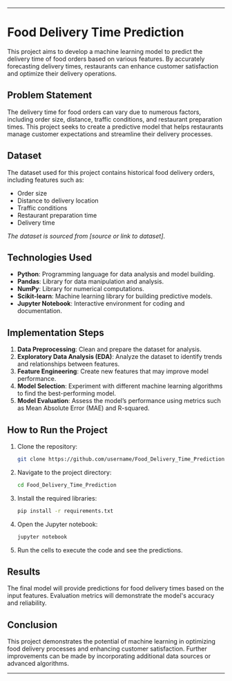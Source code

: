 

---

# Food Delivery Time Prediction

This project aims to develop a machine learning model to predict the delivery time of food orders based on various features. By accurately forecasting delivery times, restaurants can enhance customer satisfaction and optimize their delivery operations.

## Problem Statement

The delivery time for food orders can vary due to numerous factors, including order size, distance, traffic conditions, and restaurant preparation times. This project seeks to create a predictive model that helps restaurants manage customer expectations and streamline their delivery processes.

## Dataset

The dataset used for this project contains historical food delivery orders, including features such as:

- Order size
- Distance to delivery location
- Traffic conditions
- Restaurant preparation time
- Delivery time

*The dataset is sourced from [source or link to dataset]*.

## Technologies Used

- **Python**: Programming language for data analysis and model building.
- **Pandas**: Library for data manipulation and analysis.
- **NumPy**: Library for numerical computations.
- **Scikit-learn**: Machine learning library for building predictive models.
- **Jupyter Notebook**: Interactive environment for coding and documentation.

## Implementation Steps

1. **Data Preprocessing**: Clean and prepare the dataset for analysis.
2. **Exploratory Data Analysis (EDA)**: Analyze the dataset to identify trends and relationships between features.
3. **Feature Engineering**: Create new features that may improve model performance.
4. **Model Selection**: Experiment with different machine learning algorithms to find the best-performing model.
5. **Model Evaluation**: Assess the model’s performance using metrics such as Mean Absolute Error (MAE) and R-squared.

## How to Run the Project

1. Clone the repository:
   ```bash
   git clone https://github.com/username/Food_Delivery_Time_Prediction.git
   ```

2. Navigate to the project directory:
   ```bash
   cd Food_Delivery_Time_Prediction
   ```

3. Install the required libraries:
   ```bash
   pip install -r requirements.txt
   ```

4. Open the Jupyter notebook:
   ```bash
   jupyter notebook
   ```

5. Run the cells to execute the code and see the predictions.

## Results

The final model will provide predictions for food delivery times based on the input features. Evaluation metrics will demonstrate the model's accuracy and reliability.

## Conclusion

This project demonstrates the potential of machine learning in optimizing food delivery processes and enhancing customer satisfaction. Further improvements can be made by incorporating additional data sources or advanced algorithms.

---
